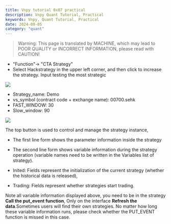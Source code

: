 ```yaml
---
title: Vnpy tutorial 0x07 practical
description: Vnpy Quant Tutorial, Practical
keywords: Vnpy, Quant Tutorial, Practical
date: 2024-09-05
category: "quant" 
---
```


> Warning: This page is translated by MACHINE, which may lead to POOR QUALITY or INCORRECT INFORMATION, please read with CAUTION!



* "Function"-> "CTA Strategy" 
* Select Hackstrategy in the upper left corner, and then click to increase the strategy. Input testing the most strategic

 ![](https://xcy-1251434521.cos.ap-chengdu.myqcloud.com/picture/202409111616368.png?imageSlim) 

* Strategy_name: Demo
* vs_symbol (contract code + exchange name): 00700.sehk
* FAST_WINDOW: 30
* Slow_window: 90


 ![](https://xcy-1251434521.cos.ap-chengdu.myqcloud.com/picture/202409111619630.png?imageSlim) 

The top button is used to control and manage the strategy instance,

* The first line form shows the parameter information inside the strategy
* The second line form shows variable information during the strategy operation (variable names need to be written in the Variables list of strategy).

* Inited: Fields represent the initialization of the current strategy (whether the historical data is released),
* Trading: Fields represent whether strategies start trading.

Note all variable information displayed above, you need to be in the strategy **Call the put_event function**, Only on the interface **Refresh the data**.Sometimes users will find their own strategies. No matter how long these variable information runs, please check whether the PUT_EVENT function is missed in this case.